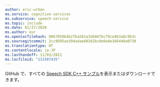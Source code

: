```yaml
---
author: eric-urban
ms.service: cognitive-services
ms.subservice: speech-service
ms.topic: include
ms.date: 01/27/2020
ms.author: eur
ms.openlocfilehash: 0867050b4b2fba581a3dd467bc79ce463a8c9b3c
ms.sourcegitcommit: 2cc9695ae394adae60161bc0e6e0e166440a0730
ms.translationtype: HT
ms.contentlocale: ja-JP
ms.lasthandoff: 11/03/2021
ms.locfileid: "131507435"
---
```

GitHub で、すべての <a href="https://aka.ms/speech/github-cpp">Speech SDK C++ サンプル</a>を表示またはダウンロードできます。 
